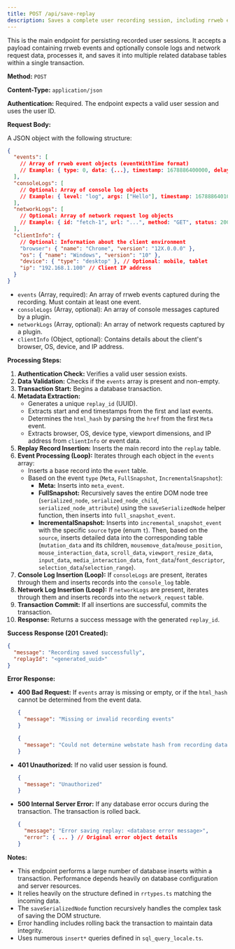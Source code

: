 ```yaml
---
title: POST /api/save-replay
description: Saves a complete user recording session, including rrweb events, console logs, and network requests.
---
```


This is the main endpoint for persisting recorded user sessions. It accepts a payload containing rrweb events and optionally console logs and network request data, processes it, and saves it into multiple related database tables within a single transaction.

**Method:** `POST`

**Content-Type:** `application/json`

**Authentication:** Required. The endpoint expects a valid user session and uses the user ID.

**Request Body:**

A JSON object with the following structure:

```json
{
  "events": [ 
    // Array of rrweb event objects (eventWithTime format)
    // Example: { type: 0, data: {...}, timestamp: 1678886400000, delay: 0 }, ...
  ],
  "consoleLogs": [
    // Optional: Array of console log objects
    // Example: { level: "log", args: ["Hello"], timestamp: 1678886401000 }, ...
  ],
  "networkLogs": [
    // Optional: Array of network request log objects
    // Example: { id: "fetch-1", url: "...", method: "GET", status: 200, ..., startTime: 100, endTime: 300, duration: 200, timestamp: 1678886402000 }, ...
  ],
  "clientInfo": {
    // Optional: Information about the client environment
    "browser": { "name": "Chrome", "version": "12X.0.0.0" },
    "os": { "name": "Windows", "version": "10" },
    "device": { "type": "desktop" }, // Optional: mobile, tablet
    "ip": "192.168.1.100" // Client IP address
  }
}
```

- `events` (Array<eventWithTime>, required): An array of rrweb events captured during the recording. Must contain at least one event.
- `consoleLogs` (Array<ConsoleLog>, optional): An array of console messages captured by a plugin.
- `networkLogs` (Array<NetworkLog>, optional): An array of network requests captured by a plugin.
- `clientInfo` (Object, optional): Contains details about the client's browser, OS, device, and IP address.

**Processing Steps:**

1.  **Authentication Check:** Verifies a valid user session exists.
2.  **Data Validation:** Checks if the `events` array is present and non-empty.
3.  **Transaction Start:** Begins a database transaction.
4.  **Metadata Extraction:**
    - Generates a unique `replay_id` (UUID).
    - Extracts start and end timestamps from the first and last events.
    - Determines the `html_hash` by parsing the `href` from the first `Meta` event.
    - Extracts browser, OS, device type, viewport dimensions, and IP address from `clientInfo` or event data.
5.  **Replay Record Insertion:** Inserts the main record into the `replay` table.
6.  **Event Processing (Loop):** Iterates through each object in the `events` array:
    - Inserts a base record into the `event` table.
    - Based on the event `type` (`Meta`, `FullSnapshot`, `IncrementalSnapshot`):
        - **Meta:** Inserts into `meta_event`.
        - **FullSnapshot:** Recursively saves the entire DOM node tree (`serialized_node`, `serialized_node_child`, `serialized_node_attribute`) using the `saveSerializedNode` helper function, then inserts into `full_snapshot_event`.
        - **IncrementalSnapshot:** Inserts into `incremental_snapshot_event` with the specific `source` type (enum `t`). Then, based on the `source`, inserts detailed data into the corresponding table (`mutation_data` and its children, `mousemove_data`/`mouse_position`, `mouse_interaction_data`, `scroll_data`, `viewport_resize_data`, `input_data`, `media_interaction_data`, `font_data`/`font_descriptor`, `selection_data`/`selection_range`).
7.  **Console Log Insertion (Loop):** If `consoleLogs` are present, iterates through them and inserts records into the `console_log` table.
8.  **Network Log Insertion (Loop):** If `networkLogs` are present, iterates through them and inserts records into the `network_request` table.
9.  **Transaction Commit:** If all insertions are successful, commits the transaction.
10. **Response:** Returns a success message with the generated `replay_id`.

**Success Response (201 Created):**

```json
{
  "message": "Recording saved successfully",
  "replayId": "<generated_uuid>"
}
```

**Error Response:**

- **400 Bad Request:** If `events` array is missing or empty, or if the `html_hash` cannot be determined from the event data.
  ```json
  {
    "message": "Missing or invalid recording events"
  }
  ```
  ```json
  {
    "message": "Could not determine webstate hash from recording data"
  }
  ```
- **401 Unauthorized:** If no valid user session is found.
  ```json
  {
    "message": "Unauthorized"
  }
  ```
- **500 Internal Server Error:** If any database error occurs during the transaction. The transaction is rolled back.
  ```json
  {
    "message": "Error saving replay: <database error message>",
    "error": { ... } // Original error object details
  }
  ```

**Notes:**

- This endpoint performs a large number of database inserts within a transaction. Performance depends heavily on database configuration and server resources.
- It relies heavily on the structure defined in `rrtypes.ts` matching the incoming data.
- The `saveSerializedNode` function recursively handles the complex task of saving the DOM structure.
- Error handling includes rolling back the transaction to maintain data integrity.
- Uses numerous `insert*` queries defined in `sql_query_locale.ts`. 